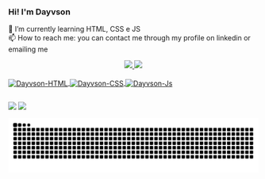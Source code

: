 ### Hi! I'm Dayvson

🔭 I’m currently learning HTML, CSS e JS <br>
📫 How to reach me: you can contact me through my profile on linkedin or emailing me 

<div align="center">
  <a href="https://github.com/dayvsonlsantos">
  <img height="180em" src="https://github-readme-stats.vercel.app/api?username=dayvsonlsantos&show_icons=true&theme=merko&include_all_commits=true&count_private=true"/>
  <img height="180em" src="https://github-readme-stats.vercel.app/api/top-langs/?username=dayvsonlsantos&layout=compact&langs_count=7&theme=merko"/>
</div>

<div style="display: inline_block"><br>
  <img align="center" alt="Dayvson-HTML" src="https://img.shields.io/badge/HTML-239120?style=for-the-badge&logo=html5&logoColor=white">
  <img align="center" alt="Dayvson-CSS" src="https://img.shields.io/badge/CSS-239120?&style=for-the-badge&logo=css3&logoColor=white">
  <img align="center" alt="Dayvson-Js" src="https://img.shields.io/badge/JavaScript-F7DF1E?style=for-the-badge&logo=javascript&logoColor=black">
 
##

</div>
  
<div>

  <a href = "mailto:dayvsonlsantos@gmail.com"><img src="https://img.shields.io/badge/-Gmail-%23333?style=for-the-badge&logo=gmail&logoColor=white" target="_blank"></a>
  <a href="https://www.linkedin.com/in/dayvsonlimasantos" target="_blank"><img src="https://img.shields.io/badge/-LinkedIn-%230077B5?style=for-the-badge&logo=linkedin&logoColor=white" target="_blank"></a> 
  
</div>
  
![Snake animation](https://github.com/dayvsonlsantos/dayvsonlsantos/blob/output/github-contribution-grid-snake.svg)
  

